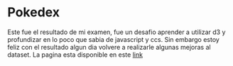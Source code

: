 # Pokedex
Este fue el resultado de mi examen, fue un desafio aprender a utilizar d3 y profundizar en lo poco que sabia de javascript y ccs. Sin embargo estoy feliz con el resultado algun dia volvere a realizarle algunas mejoras al dataset.
La pagina esta disponible en este [link](https://juaniandres.github.io/Pokedex/)
